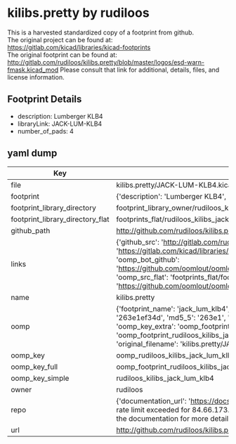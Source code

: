 # kilibs.pretty by rudiloos  
This is a harvested standardized copy of a footprint from github.  
The original project can be found at:  
https://gitlab.com/kicad/libraries/kicad-footprints  
The original footprint can be found at:
http://gitlab.com/rudiloos/kilibs.pretty/blob/master/logos/esd-warn-fmask.kicad_mod
Please consult that link for additional, details, files, and license information.  
## Footprint Details
* description: Lumberger KLB4  
* libraryLink: JACK-LUM-KLB4  
* number_of_pads: 4  
## yaml dump  
| Key | Value |  
| --- | --- |  
| file | kilibs.pretty/JACK-LUM-KLB4.kicad_mod |  
| footprint | {'description': 'Lumberger KLB4', 'libraryLink': 'JACK-LUM-KLB4', 'number_of_pads': 4} |  
| footprint_library_directory | footprint_library_owner/rudiloos_kilibs.pretty |  
| footprint_library_directory_flat | footprints_flat/rudiloos_kilibs_jack_lum_klb4/working |  
| github_path | http://github.com/rudiloos/kilibs.pretty/blob/master/JACK-LUM-KLB4.kicad_mod |  
| links | {'github_src': 'http://gitlab.com/rudiloos/kilibs.pretty/blob/master/logos/esd-warn-fmask.kicad_mod', 'github_src_repo': 'https://gitlab.com/kicad/libraries/kicad-footprints', 'oomp_bot': 'footprints/rudiloos_kilibs_jack_lum_klb4/working', 'oomp_bot_github': 'https://github.com/oomlout/oomlout_oomp_footprint_bot/tree/main/footprints/rudiloos_kilibs_jack_lum_klb4/working', 'oomp_src_flat': 'footprints_flat/footprints_flat/rudiloos_kilibs_jack_lum_klb4/working', 'oomp_src_flat_github': 'https://github.com/oomlout/oomlout_oomp_footprint_src/tree/main/footprints_flat/rudiloos_kilibs_jack_lum_klb4/working'} |  
| name | kilibs.pretty |  
| oomp | {'footprint_name': 'jack_lum_klb4', 'library_name': 'kilibs', 'md5': '263e1ef34d5a1b0d38e0d626fd31bcc9', 'md5_10': '263e1ef34d', 'md5_5': '263e1', 'md5_6': '263e1e', 'oomp_key': 'oomp_rudiloos_kilibs_jack_lum_klb4', 'oomp_key_extra': 'oomp_footprint_rudiloos_kilibs_jack_lum_klb4', 'oomp_key_full': 'oomp_footprint_rudiloos_kilibs_jack_lum_klb4_263e1e', 'oomp_key_simple': 'rudiloos_kilibs_jack_lum_klb4', 'original_filename': 'kilibs.pretty/JACK-LUM-KLB4.kicad_mod', 'owner_name': 'rudiloos'} |  
| oomp_key | oomp_rudiloos_kilibs_jack_lum_klb4 |  
| oomp_key_full | oomp_footprint_rudiloos_kilibs_jack_lum_klb4 |  
| oomp_key_simple | rudiloos_kilibs_jack_lum_klb4 |  
| owner | rudiloos |  
| repo | {'documentation_url': 'https://docs.github.com/rest/overview/resources-in-the-rest-api#rate-limiting', 'message': "API rate limit exceeded for 84.66.173.59. (But here's the good news: Authenticated requests get a higher rate limit. Check out the documentation for more details.)"} |  
| url | http://github.com/rudiloos/kilibs.pretty |  

